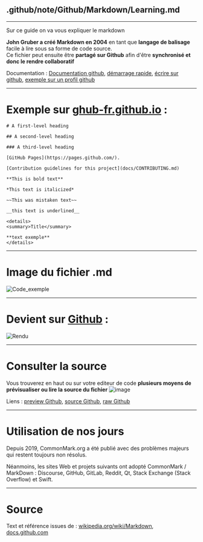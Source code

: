 ## .github/note/Github/Markdown/Learning.md
---
Sur ce guide on va vous expliquer le markdown

**John Gruber a créé Markdown en 2004** en tant que **langage de balisage** facile à lire sous sa forme de code source.  
Ce fichier peut ensuite être **partagé sur Github** afin d'être **synchronisé et donc le rendre collaboratif**

Documentation : [Documentation github](https://docs.github.com/fr/get-started/writing-on-github/getting-started-with-writing-and-formatting-on-github/basic-writing-and-formatting-syntax), [démarrage rapide](https://docs.github.com/en/get-started/writing-on-github/getting-started-with-writing-and-formatting-on-github/quickstart-for-writing-on-github), [écrire sur github](https://docs.github.com/fr/get-started/writing-on-github), [exemple sur un profil github](https://docs.github.com/en/account-and-profile/setting-up-and-managing-your-github-profile/customizing-your-profile/managing-your-profile-readme)

---

# Exemple sur [ghub-fr.github.io](https://ghub-fr.github.io/cours/markdown) : 
```
# A first-level heading

## A second-level heading

### A third-level heading

[GitHub Pages](https://pages.github.com/).

[Contribution guidelines for this project](docs/CONTRIBUTING.md)

**This is bold text**

*This text is italicized*

~~This was mistaken text~~

__this text is underlined__

<details>
<summary>Title</summary>

**text exemple**
</details>
```

---

# Image du fichier .md
![Code_exemple](https://github.com/GHub-fr/.github/assets/84735589/7e0158fa-4d21-49ab-994a-776103dc66bd)

---

# Devient sur [Github](https://github.com) :
![Rendu](https://github.com/GHub-fr/.github/assets/84735589/b73d3c31-e47e-4b82-b645-bda036d4c99b)

---

# Consulter la source
Vous trouverez en haut ou sur votre editeur de code **plusieurs moyens de prévisualiser ou lire la source du fichier**
![image](https://github.com/GHub-fr/.github/assets/84735589/47a78dbd-9f2d-4bfc-8d8d-71384c48c0f4)

Liens : [preview Github](https://github.com/GHub-fr/.github/blob/main/note/Github/Markdown/Learning.md), [source Github](https://github.com/GHub-fr/.github/blob/main/note/Github/Markdown/Learning.md?plain=1), [raw Github](https://raw.githubusercontent.com/GHub-fr/.github/main/note/Github/Markdown/Learning.md)

---

# Utilisation de nos jours
Depuis 2019, CommonMark.org a été publié avec des problèmes majeurs qui restent toujours non résolus.

Néanmoins, les sites Web et projets suivants ont adopté CommonMark / MarkDown : Discourse, GitHub, GitLab, Reddit, Qt, Stack Exchange (Stack Overflow) et Swift.

---

# Source
Text et référence issues de : [wikipedia.org/wiki/Markdown](https://en.wikipedia.org/wiki/Markdown), [docs.github.com](https://docs.github.com/)
